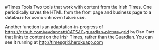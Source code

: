 #Times Tools
Two tools that work with content from the Irish Times. One periodically saves the HTML from the front page and business page to a database for some unknown future use. 

Another function is an adaptation-in-progress of https://github.com/revdancatt/CAT540-guardian-picture-grid by Dan Catt that links to content on the Irish Times, rather than the Guardian. You can see it running at http://timesgrid.herokuapp.com
